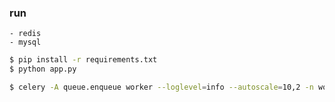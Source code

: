 ### run


```depends
- redis
- mysql
```

```bash
$ pip install -r requirements.txt
$ python app.py

$ celery -A queue.enqueue worker --loglevel=info --autoscale=10,2 -n worker1.%h
```
